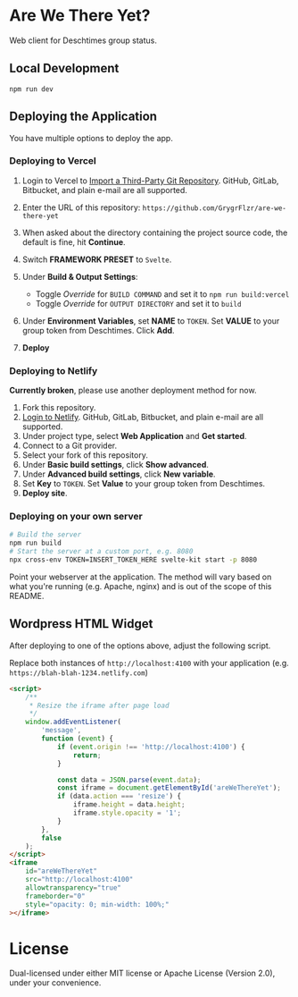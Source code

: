 # Are We There Yet?

Web client for Deschtimes group status.

## Local Development

```
npm run dev
```

## Deploying the Application

You have multiple options to deploy the app.

### Deploying to Vercel

1. Login to Vercel to [Import a Third-Party Git Repository](https://vercel.com/login?next=%2Fnew%2Fgit%2Fthird-party). GitHub, GitLab, Bitbucket, and plain e-mail are all supported.
2. Enter the URL of this repository: `https://github.com/GrygrFlzr/are-we-there-yet`
3. When asked about the directory containing the project source code, the default is fine, hit **Continue**.
4. Switch **FRAMEWORK PRESET** to `Svelte`.
5. Under **Build & Output Settings**:

    - Toggle _Override_ for `BUILD COMMAND` and set it to `npm run build:vercel`
    - Toggle _Override_ for `OUTPUT DIRECTORY` and set it to `build`

6. Under **Environment Variables**, set **NAME** to `TOKEN`. Set **VALUE** to your group token from Deschtimes. Click **Add**.
7. **Deploy**

### Deploying to Netlify

**Currently broken**, please use another deployment method for now.

1. Fork this repository.
2. [Login to Netlify](https://app.netlify.com/signup). GitHub, GitLab, Bitbucket, and plain e-mail are all supported.
3. Under project type, select **Web Application** and **Get started**.
4. Connect to a Git provider.
5. Select your fork of this repository.
6. Under **Basic build settings**, click **Show advanced**.
7. Under **Advanced build settings**, click **New variable**.
8. Set **Key** to `TOKEN`. Set **Value** to your group token from Deschtimes.
9. **Deploy site**.

### Deploying on your own server

```sh
# Build the server
npm run build
# Start the server at a custom port, e.g. 8080
npx cross-env TOKEN=INSERT_TOKEN_HERE svelte-kit start -p 8080
```

Point your webserver at the application. The method will vary based on what you're running (e.g. Apache, nginx) and is out of the scope of this README.

## Wordpress HTML Widget

After deploying to one of the options above, adjust the following script.

Replace both instances of `http://localhost:4100` with your application (e.g. `https://blah-blah-1234.netlify.com`)

```html
<script>
    /**
     * Resize the iframe after page load
     */
    window.addEventListener(
        'message',
        function (event) {
            if (event.origin !== 'http://localhost:4100') {
                return;
            }

            const data = JSON.parse(event.data);
            const iframe = document.getElementById('areWeThereYet');
            if (data.action === 'resize') {
                iframe.height = data.height;
                iframe.style.opacity = '1';
            }
        },
        false
    );
</script>
<iframe
    id="areWeThereYet"
    src="http://localhost:4100"
    allowtransparency="true"
    frameborder="0"
    style="opacity: 0; min-width: 100%;"
></iframe>
```

# License

Dual-licensed under either MIT license or Apache License (Version 2.0), under your convenience.

